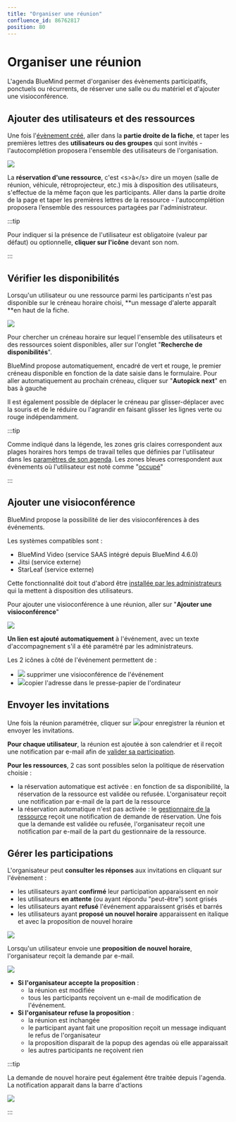 ```yaml
---
title: "Organiser une réunion"
confluence_id: 86762817
position: 80
---
```

# Organiser une réunion


L'agenda BlueMind permet d'organiser des évènements participatifs, ponctuels ou récurrents, de réserver une salle ou du matériel et d'ajouter une visioconférence.

## Ajouter des utilisateurs et des ressources

Une fois l'[évènement créé](/STAGING/Guide_de_l_utilisateur_4.7/L_agenda_4.7/Créer_un_évènement/), aller dans la **partie droite de la fiche**, et taper les premières lettres des **utilisateurs ou des groupes** qui sont invités - l'autocomplétion proposera l'ensemble des utilisateurs de l'organisation.


![](../../../attachments/86762817/86764763.png)


La **réservation d'une ressource**, c'est &lt;s>à&lt;/s> dire un moyen (salle de réunion, véhicule, rétroprojecteur, etc.) mis à disposition des utilisateurs, s'effectue de la même façon que les participants. Aller dans la partie droite de la page et taper les premières lettres de la ressource - l'autocomplétion proposera l’ensemble des ressources partagées par l'administrateur.


:::tip

Pour indiquer si la présence de l'utilisateur est obligatoire (valeur par défaut) ou optionnelle, **cliquer sur l'icône** devant son nom.

:::


## Vérifier les disponibilités

Lorsqu'un utilisateur ou une ressource parmi les participants n'est pas disponible sur le créneau horaire choisi, **un message d'alerte apparaît **en haut de la fiche.

![](../../../attachments/86762817/86764762.png)


Pour chercher un créneau horaire sur lequel l'ensemble des utilisateurs et des ressources soient disponibles, aller sur l'onglet "**Recherche de disponibilités**".

BlueMind propose automatiquement, encadré de vert et rouge, le premier créneau disponible en fonction de la date saisie dans le formulaire. Pour aller automatiquement au prochain créneau, cliquer sur "**Autopick next**" en bas à gauche

Il est également possible de déplacer le créneau par glisser-déplacer avec la souris et de le réduire ou l'agrandir en faisant glisser les lignes verte ou rouge indépendamment.


:::tip

Comme indiqué dans la légende, les zones gris claires correspondent aux plages horaires hors temps de travail telles que définies par l'utilisateur dans les [paramètres de son agenda](/STAGING/Guide_de_l_utilisateur_4.7/L_agenda_4.7/Paramétrer_l_agenda/). 
Les zones bleues correspondent aux évènements où l'utilisateur est noté comme "[occupé](https://forge.bluemind.net/confluence/pages/viewpage.action?pageId=86762178#id-.Cr%C3%A9erun%C3%A9v%C3%A8nementvBM4-Pr%C3%A9ciserlesnotifications,disponibilit%C3%A9etconfidentialit%C3%A9Disponibilite)"

:::

## Ajouter une visioconférence

BlueMind propose la possibilité de lier des visioconférences à des événements.

Les systèmes compatibles sont :

- BlueMind Video (service SAAS intégré depuis BlueMind 4.6.0)
- Jitsi (service externe)
- StarLeaf (service externe)


Cette fonctionnalité doit tout d'abord être [installée par les administrateurs](https://forge.bluemind.net/confluence/display/DA/.Visioconference+integree+vBM-4) qui la mettent à disposition des utilisateurs.

Pour ajouter une visioconférence à une réunion, aller sur "**Ajouter une visioconférence**"

![](../../../attachments/86762817/86764761.png)

**Un lien est ajouté automatiquement** à l'événement, avec un texte d'accompagnement s'il a été paramétré par les administrateurs.

Les 2 icônes à côté de l'événement permettent de :

- ![](../../../attachments/86762817/86764750.png) supprimer une visioconférence de l'événement
- ![](../../../attachments/86762817/86764751.png)copier l'adresse dans le presse-papier de l'ordinateur


## Envoyer les invitations

Une fois la réunion paramétrée, cliquer sur ![](../../../attachments/86762817/86764758.png)pour enregistrer la réunion et envoyer les invitations.

**Pour chaque utilisateur**, la réunion est ajoutée à son calendrier et il reçoit une notification par e-mail afin de [valider sa participation](/STAGING/Guide_de_l_utilisateur_4.7/L_agenda_4.7/Participer_à_un_évènement/).

**Pour les ressources**, 2 cas sont possibles selon la politique de réservation choisie :

- la réservation automatique est activée : en fonction de sa disponibilité, la réservation de la ressource est validée ou refusée. L'organisateur reçoit une notification par e-mail de la part de la ressource
- la réservation automatique n'est pas activée : le [gestionnaire de la ressource](/STAGING/Guide_de_l_utilisateur_4.7/L_agenda_4.7/Gérer_les_réservations_de_ressources/) reçoit une notification de demande de réservation. Une fois que la demande est validée ou refusée, l'organisateur reçoit une notification par e-mail de la part du gestionnaire de la ressource.


## Gérer les participations

L'organisateur peut **consulter les réponses** aux invitations en cliquant sur l'évènement : 

- les utilisateurs ayant **confirmé** leur participation apparaissent en noir
- les utilisateurs **en attente** (ou ayant répondu "peut-être") sont grisés
- les utilisateurs ayant **refusé** l'événement apparaissent grisés et barrés
- les utilisateurs ayant **proposé un nouvel horaire** apparaissent en italique et avec la proposition de nouvel horaire


![](../../../attachments/86762817/86764752.png)


Lorsqu'un utilisateur envoie une **proposition de nouvel horaire**, l'organisateur reçoit la demande par e-mail.

![](../../../attachments/86762817/86764755.png)

- **Si l'organisateur accepte la proposition** :
    - la réunion est modifiée
    - tous les participants reçoivent un e-mail de modification de l'événement.
- **Si l'organisateur refuse la proposition** :
    - la réunion est inchangée
    - le participant ayant fait une proposition reçoit un message indiquant le refus de l'organisateur
    - la proposition disparait de la popup des agendas où elle apparaissait
    - les autres participants ne reçoivent rien


:::tip

La demande de nouvel horaire peut également être traitée depuis l'agenda. La notification apparait dans la barre d'actions

![](../../../attachments/86762817/86764754.png)

:::

